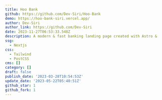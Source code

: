 ```yaml
---
title: Hoo Bank
github: https://github.com/Dev-Siri/Hoo-Bank
demo: https://hoo-bank-siri.vercel.app/
author: Dev-Siri
author_link: https://github.com/Dev-Siri
date: 2023-11-27T06:53:33.548Z
description: A modern & fast banking landing page created with Astro & Tailwind.
ssg:
  - Nextjs
css:
  - Tailwind
  - PostCSS
cms: []
category: []
draft: false
publish_date: '2023-03-28T10:54:53Z'
update_date: '2023-05-22T05:40:51Z'
github_star: 1
github_fork: 1
---
```

